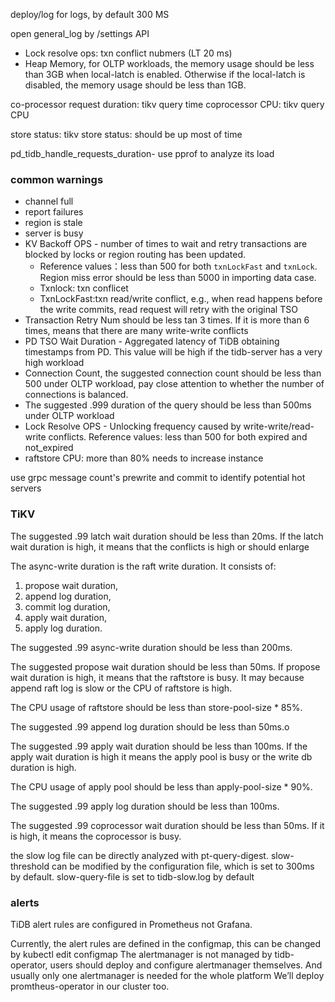 deploy/log for logs, by default 300 MS

open general_log by /settings API

* Lock resolve ops: txn conflict nubmers (LT 20 ms)
* Heap Memory, for OLTP workloads, the memory usage should be less than 3GB when local-latch is enabled. Otherwise if the local-latch is disabled, the memory usage should be less than 1GB.

co-processor request duration: tikv query time
coprocessor CPU: tikv query CPU 

store status: tikv store status: should be up most of time

pd_tidb_handle_requests_duration- use pprof to analyze its load

### common warnings
* channel full
* report failures
* region is stale
* server is busy
* KV Backoff OPS - number of times to wait and retry transactions are blocked by locks or region routing has been updated.
  * Reference values：less than 500 for both `txnLockFast` and `txnLock`. Region miss error should be less than 5000 in importing data case.
  * Txnlock: txn conflicet
  * TxnLockFast:txn read/write conflict, e.g., when read happens before the write commits, read request will retry with the original TSO
* Transaction Retry Num should be less tan 3 times. If it is more than 6 times, means that there are many write-write conflicts
* PD TSO Wait Duration - Aggregated latency of TiDB obtaining timestamps from PD. This value will be high if the tidb-server has a very high workload
* Connection Count, the suggested connection count should be less than 500 under OLTP workload, pay close attention to whether the number of connections is balanced.
* The suggested .999 duration of the query should be less than 500ms under OLTP workload
* Lock Resolve OPS - Unlocking frequency caused by write-write/read-write conflicts. Reference values: less than 500 for both expired and not_expired
* raftstore CPU: more than 80% needs to increase instance

use grpc message count's prewrite and commit to identify potential hot servers





### TiKV

The suggested .99 latch wait duration should be less than 20ms.  If the latch wait duration is high, it means that the conflicts is high or should enlarge

The async-write duration is the raft write duration. It consists of:
1. propose wait duration,
2. append log duration,
3. commit log duration,
4. apply wait duration,
5. apply log duration.

The suggested .99 async-write duration should be less than 200ms.

The suggested propose wait duration should be less than 50ms.
If propose wait duration is high, it means that the raftstore is busy. It may because append raft log is slow or the CPU of raftstore is high.

The CPU usage of raftstore should be less than store-pool-size * 85%.

The suggested .99 append log duration should be less than 50ms.o

The suggested .99 apply wait duration should be less than 100ms. If the apply wait duration is high it means the apply pool is busy or the write db duration is high.

The CPU usage of apply pool should be less than apply-pool-size * 90%.

The suggested .99 apply log duration should be less than 100ms.

The suggested .99 coprocessor wait duration should be less than 50ms. If it is high, it means the coprocessor is busy.

the slow log file can be directly analyzed with pt-query-digest. slow-threshold can be modified by the configuration file, which is set to 300ms by default. slow-query-file is set to tidb-slow.log by default

### alerts

TiDB alert rules are configured in Prometheus not Grafana.

Currently, the alert rules are defined in the configmap, this can be changed by kubectl edit configmap
The alertmanager is not managed by tidb-operator, users should deploy and configure alertmanager themselves. And usually only one alertmanager is needed for the whole platform
We’ll deploy promtheus-operator in our cluster too.
